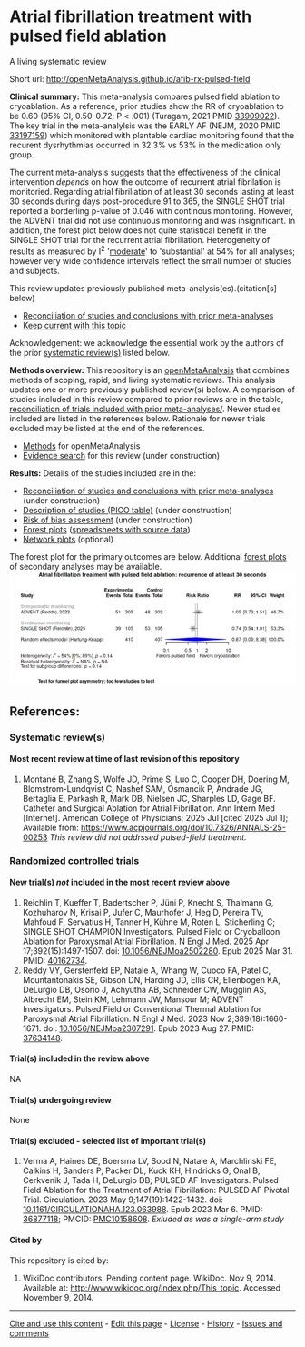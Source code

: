 Atrial fibrillation treatment with pulsed field ablation
============================================
A living systematic review

Short url: http://openMetaAnalysis.github.io/afib-rx-pulsed-field

**Clinical summary:** 
This meta-analysis compares pulsed field ablation to cryoablation. As a reference, prior studies show the RR of cryoablation to be 0.60 (95% CI, 0.50-0.72; P < .001) (Turagam, 2021 PMID [33909022](https://pubmed.gov/33909022)). The key trial in the meta-analylsis was the EARLY AF (NEJM, 2020 PMID [33197159](https://pubmed.gov/33197159)) which monitored with plantable cardiac monitoring found that the recurent dysrhythmias occurred in 32.3% vs 53% in the medication only group. 

The current meta-analysis suggests that the effectiveness of the clinical intervention *depends* on how the outcome of recurrent atrial fibrilation is monitoried. Regarding atrial fibrillation of at least 30 seconds lasting at least 30 seconds during days post-procedure 91 to 365, the SINGLE SHOT trial reported a borderling p-value of 0.046 with continous monitoring. However, the ADVENT trial did not use continuous monitoring and was insignificant. In addition, the forest plot below does not quite statistical benefit in the SINGLE SHOT trial for the recurrent atrial fibrillation.
Heterogeneity of results as measured by I<sup>2</sup> '[moderate]([https://training.cochrane.org/handbook/current/chapter-10#section-10-10-2](https://handbook-5-1.cochrane.org/chapter_9/9_5_2_identifying_and_measuring_heterogeneity.htm))' to 'substantial' at 54% for all analyses; however very wide confidence intervals reflect the small number of studies and subjects. 

<!--
Meta-regression of common modulators (year of publication, study size, event rate in the control groups) has not been done due to the small number of studies.
-->

This review updates previously published meta-analysis(es).(citation[s] below)

* [Reconciliation of studies and conclusions with prior meta-analyses](files/reconciliation-tables/Reconciliation%20of%20studies%20and%20conclusions.pdf)
* [Keep current with this topic](files/searching/Keep-up.md)

Acknowledgement: we acknowledge the essential work by the authors of the prior [systematic review(s)](#systematic-reviews) listed below.

**Methods overview:** This repository is an [openMetaAnalysis](https://openmetaanalysis.github.io/) that combines methods of scoping, rapid, and living systematic reviews.  This analysis updates one or more previously published review(s) below. A comparison of studies included in this review compared to prior reviews are in the table, [reconciliation of trials included with prior meta-analyses/](files/reconciliation-tables/Reconciliation%20of%20studies.pdf). Newer studies included are listed in the references below. Rationale for newer trials excluded may be listed at the end of the references. 
* [Methods](http://openmetaanalysis.github.io/methods.html) for openMetaAnalysis
* [Evidence search](files/searching/evidence-search.md) for this review (under construction)

**Results:** Details of the studies included are in the:
* [Reconciliation of studies and conclusions with prior meta-analyses](files/reconciliation-tables/Reconciliation%20of%20studies%20and%20conclusions.pdf) (under construction)
* [Description of studies (PICO table)](files/study-details/table-pico.pdf) (under construction)
* [Risk of bias assessment](files/study-details/table-bias.pdf) (under construction)
* [Forest plots](../master/files/forest-plots) ([spreadsheets with source data](files/data))
* [Network plots](../master/files/network) (optional)

The forest plot for the primary outcomes are below. Additional [forest plots](files/forest-plots) of secondary analyses may be available. 
![Principle results](files/forest-plots/Outcome-Primary.png)

<!--
The meta-regression for the primary outcomes are below. Additional [meta-regressions](files/metaregression) of secondary analyses may be available. 
![Principle results for benefit](files/metaregression/Outcome-Primary.png "Principle results for benefit]")

The GRADE Profile is below. ![GRADE Profile](files/GRADE-profiles/Summary-of-findings-table.png "GRADE Profile")
-->
References:
----------------------------------

### Systematic review(s)
#### Most recent review at time of last revision of this repository
1.  Montané B, Zhang S, Wolfe JD, Prime S, Luo C, Cooper DH, Doering M, Blomstrom-Lundqvist C, Nashef SAM, Osmancik P, Andrade JG, Bertaglia E, Parkash R, Mark DB, Nielsen JC, Sharples LD, Gage BF. Catheter and Surgical Ablation for Atrial Fibrillation. Ann Intern Med [Internet]. American College of Physicians; 2025 Jul [cited 2025 Jul 1]; Available from: https://www.acpjournals.org/doi/10.7326/ANNALS-25-00253 *This review did not addrssed pulsed-field treatment.*


### Randomized controlled trials
#### New trial(s) *not* included in the most recent review above
1. Reichlin T, Kueffer T, Badertscher P, Jüni P, Knecht S, Thalmann G, Kozhuharov N, Krisai P, Jufer C, Maurhofer J, Heg D, Pereira TV, Mahfoud F, Servatius H, Tanner H, Kühne M, Roten L, Sticherling C; SINGLE SHOT CHAMPION Investigators. Pulsed Field or Cryoballoon Ablation for Paroxysmal Atrial Fibrillation. N Engl J Med. 2025 Apr 17;392(15):1497-1507. doi: [10.1056/NEJMoa2502280](https://doi.org/10.1056/NEJMoa2502280). Epub 2025 Mar 31. PMID: [40162734](https://pubmed.gov/40162734).
2. Reddy VY, Gerstenfeld EP, Natale A, Whang W, Cuoco FA, Patel C, Mountantonakis SE, Gibson DN, Harding JD, Ellis CR, Ellenbogen KA, DeLurgio DB, Osorio J, Achyutha AB, Schneider CW, Mugglin AS, Albrecht EM, Stein KM, Lehmann JW, Mansour M; ADVENT Investigators. Pulsed Field or Conventional Thermal Ablation for Paroxysmal Atrial Fibrillation. N Engl J Med. 2023 Nov 2;389(18):1660-1671. doi: [10.1056/NEJMoa2307291](https://doi.org/10.1056/NEJMoa2307291). Epub 2023 Aug 27. PMID: [37634148](https://pubmed.gov/37634148).

#### Trial(s) included in the review above
NA

#### Trial(s) undergoing review
None

#### Trial(s) excluded - selected list of important trial(s)
1. Verma A, Haines DE, Boersma LV, Sood N, Natale A, Marchlinski FE, Calkins H, Sanders P, Packer DL, Kuck KH, Hindricks G, Onal B, Cerkvenik J, Tada H, DeLurgio DB; PULSED AF Investigators. Pulsed Field Ablation for the Treatment of Atrial Fibrillation: PULSED AF Pivotal Trial. Circulation. 2023 May 9;147(19):1422-1432. doi: [10.1161/CIRCULATIONAHA.123.063988](https://doi.org/10.1161/CIRCULATIONAHA.123.063988). Epub 2023 Mar 6. PMID: [36877118](https://pubmed.gov/36877118); PMCID: [PMC10158608](https://www.ncbi.nlm.nih.gov/pmc/articles/PMC10158608). *Exluded as was a single-arm study*

#### Cited by
This repository is cited by:

1. WikiDoc contributors. Pending content page. WikiDoc. Nov 9, 2014. Available at: http://www.wikidoc.org/index.php/This_topic. Accessed November 9, 2014. 

-------------------------------
[Cite and use this content](https://github.com/openMetaAnalysis/openMetaAnalysis.github.io/blob/master/reusing.MD)  - [Edit this page](../../edit/master/README.md) - [License](files/LICENSE.md) - [History](../../commits/master/README.md)  - 
[Issues and comments](../../issues?q=is%3Aboth+is%3Aissue)


